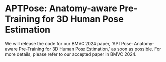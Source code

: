 # APTPose: Anatomy-aware Pre-Training for 3D Human Pose Estimation

We will release the code for our BMVC 2024 paper, 'APTPose: Anatomy-aware Pre-Training for 3D Human Pose Estimation,' as soon as possible. For more details, please refer to our accepted paper in BMVC 2024.
